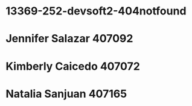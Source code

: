 # 13369-252-devsoft2-404notfound

# Jennifer Salazar 407092
# Kimberly Caicedo 407072
# Natalia Sanjuan 407165 
